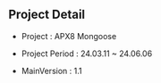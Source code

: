 
<!-- CONTACT -->
## Project Detail

* Project : APX8 Mongoose

* Project Period : 24.03.11 ~ 24.06.06

* MainVersion : 1.1
